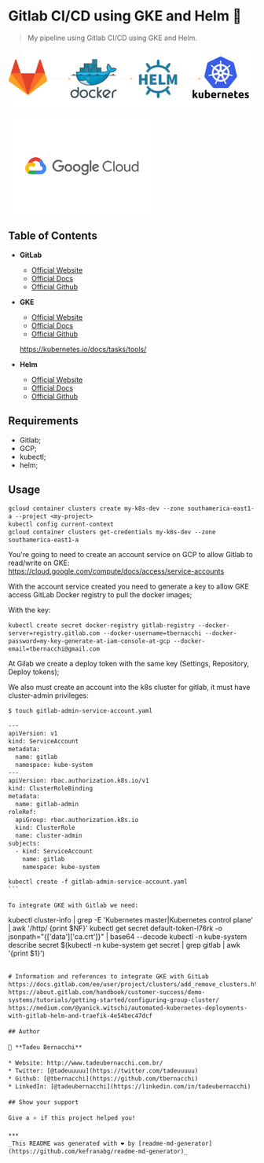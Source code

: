 <h1 align="">Gitlab CI/CD using GKE and Helm 👋</h1>
<p>
</p>

> My pipeline using Gitlab CI/CD using GKE and Helm.

![GitLab](/.github/assets/img/gitlab-pipe.png)

<div align=>
	<img align="center" width="300px" src=/.github/assets/img/google-cloud-logo.png>
</div>

## Table of Contents

* **GitLab**  
  * [Official Website](https://gitlab.com/)
  * [Official Docs](https://docs.gitlab.com/)
  * [Official Github](https://github.com/gitlabhq)

* **GKE**  
  * [Official Website](https://cloud.google.com/kubernetes-engine)
  * [Official Docs](https://cloud.google.com/kubernetes-engine/docs/quickstart)
  * [Official Github](https://github.com/GoogleCloudPlatform/kubernetes-engine-samples)


  https://kubernetes.io/docs/tasks/tools/

* **Helm**  
  * [Official Website](https://helm.sh/)
  * [Official Docs](https://helm.sh/docs/)
  * [Official Github](https://github.com/helm/helm)

## Requirements
* Gitlab;
* GCP;
* kubectl;
* helm;

## Usage

```
gcloud container clusters create my-k8s-dev --zone southamerica-east1-a --project <my-project>
kubectl config current-context 
gcloud container clusters get-credentials my-k8s-dev --zone southamerica-east1-a
````

You're going to need to create an account service on GCP to allow Gitlab to read/write on GKE:
https://cloud.google.com/compute/docs/access/service-accounts

With the account service created you need to generate a key to allow GKE access GitLab Docker registry to pull the docker images;

With the key:

```
kubectl create secret docker-registry gitlab-registry --docker-server=registry.gitlab.com --docker-username=tbernacchi --docker-password=my-key-generate-at-iam-console-at-gcp --docker-email=tbernacchi@gmail.com
```

At Gilab we create a deploy token with the same key (Settings, Repository, Deploy tokens);

We also must create an account into the k8s cluster for gitlab, it must have cluster-admin privileges:

```
$ touch gitlab-admin-service-account.yaml 
```

```
---
apiVersion: v1
kind: ServiceAccount
metadata:
  name: gitlab
  namespace: kube-system
---
apiVersion: rbac.authorization.k8s.io/v1
kind: ClusterRoleBinding
metadata:
  name: gitlab-admin
roleRef:
  apiGroup: rbac.authorization.k8s.io
  kind: ClusterRole
  name: cluster-admin
subjects:
  - kind: ServiceAccount
    name: gitlab
    namespace: kube-system
```

````
kubectl create -f gitlab-admin-service-account.yaml
```

To integrate GKE with Gitlab we need:

````
kubectl cluster-info | grep -E 'Kubernetes master|Kubernetes control plane' | awk '/http/ {print $NF}'
kubectl get secret default-token-l76rk -o jsonpath="{['data']['ca\.crt']}" | base64 --decode
kubectl -n kube-system describe secret $(kubectl -n kube-system get secret | grep gitlab | awk '{print $1}')
````

# Information and references to integrate GKE with GitLab
https://docs.gitlab.com/ee/user/project/clusters/add_remove_clusters.html
https://about.gitlab.com/handbook/customer-success/demo-systems/tutorials/getting-started/configuring-group-cluster/
https://medium.com/@yanick.witschi/automated-kubernetes-deployments-with-gitlab-helm-and-traefik-4e54bec47dcf

## Author

👤 **Tadeu Bernacchi**

* Website: http://www.tadeubernacchi.com.br/
* Twitter: [@tadeuuuuu](https://twitter.com/tadeuuuuu)
* Github: [@tbernacchi](https://github.com/tbernacchi)
* LinkedIn: [@tadeubernacchi](https://linkedin.com/in/tadeubernacchi)

## Show your support

Give a ⭐️ if this project helped you!

***
_This README was generated with ❤️ by [readme-md-generator](https://github.com/kefranabg/readme-md-generator)_
